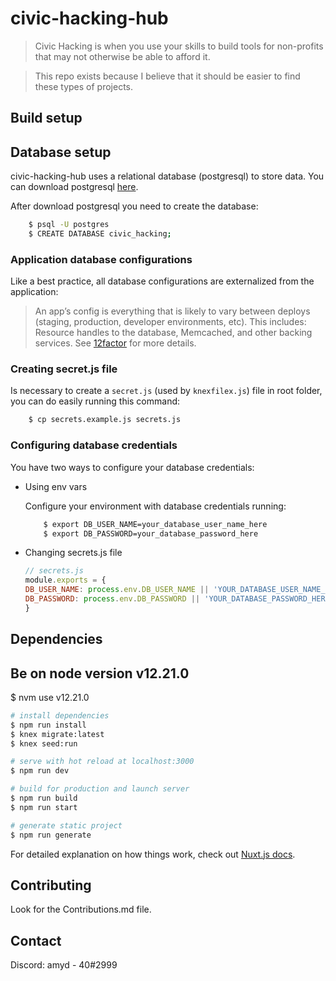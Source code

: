 # civic-hacking-hub

> Civic Hacking is when you use your skills to build tools for non-profits that may not otherwise be able to afford it.

> This repo exists because I believe that it should be easier to find these types of projects.

## Build setup

## Database setup

civic-hacking-hub uses a relational database (postgresql) to store data. 
You can download postgresql [here](https://www.postgresql.org/download/).

After download postgresql you need to create the database:

```bash
    $ psql -U postgres
    $ CREATE DATABASE civic_hacking;
```

### Application database configurations

Like a best practice, all database configurations are externalized from the application:

> An app’s config is everything that is likely to vary between deploys 
>  (staging, production, developer environments, etc). This includes:
> Resource handles to the database, Memcached, and other backing services. See [12factor](https://12factor.net/config) for more details.

### Creating secret.js file
Is necessary to create a `secret.js` (used by `knexfilex.js`) file in root folder, you can do easily running this command:

```bash
    $ cp secrets.example.js secrets.js
```

### Configuring database credentials
You have two ways to configure your database credentials:

- Using env vars

    Configure your environment with database credentials running:

    ```bash
        $ export DB_USER_NAME=your_database_user_name_here
        $ export DB_PASSWORD=your_database_password_here
    ```

- Changing secrets.js file

    ```javascript
    // secrets.js
    module.exports = {
    DB_USER_NAME: process.env.DB_USER_NAME || 'YOUR_DATABASE_USER_NAME_HERE',
    DB_PASSWORD: process.env.DB_PASSWORD || 'YOUR_DATABASE_PASSWORD_HERE'
    }
    ```

## Dependencies

## Be on node version v12.21.0
$ nvm use v12.21.0

``` bash
# install dependencies
$ npm run install
$ knex migrate:latest
$ knex seed:run

# serve with hot reload at localhost:3000
$ npm run dev

# build for production and launch server
$ npm run build
$ npm run start

# generate static project
$ npm run generate
```

For detailed explanation on how things work, check out [Nuxt.js docs](https://nuxtjs.org).

## Contributing
Look for the Contributions.md file.

## Contact
Discord: amyd - 40#2999
